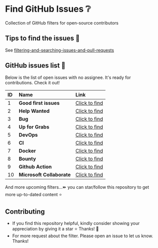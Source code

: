 # Find GitHub Issues ❔

Collection of GitHub filters for open-source contributors

## Tips to find the issues 🔖

See [filtering-and-searching-issues-and-pull-requests](https://docs.github.com/en/issues/tracking-your-work-with-issues/filtering-and-searching-issues-and-pull-requests)

## GitHub issues list 🔗

Below is the list of open issues with no assignee. It's ready for contributions. Check it out!

| ID  | Name                      | Link                                                                                                                                       |
| :-- | :------------------------ | :----------------------------------------------------------------------------------------------------------------------------------------- |
| 1   | **Good first issues**     | [Click to find](https://github.com/issues?q=is%3Aopen+label%3A%22good+first+issue%22+comments%3A0+no%3Aassignee)                           |
| 2   | **Help Wanted**           | [Click to find](https://github.com/issues?q=is%3Aopen+no%3Aassignee+label%3A%22help+wanted%22+)                                            |
| 3   | **Bug**                   | [Click to find](https://github.com/issues?q=is%3Aopen+no%3Aassignee+label%3Abug+)                                                          |
| 4   | **Up for Grabs**          | [Click to find](https://github.com/issues?q=is%3Aopen+is%3Aissue+no%3Aassignee+label%3Aup-for-grabs)                                       |
| 5   | **DevOps**                | [Click to find](https://github.com/issues?q=is%3Aopen+is%3Aissue+no%3Aassignee+label%3ACI%2FCD%2CCI%2CDevOps%2Carea%2FCI%2CInfrastructure) |
| 6   | **CI**                    | [Click to find](https://github.com/issues?q=is%3Aopen+is%3Aissue+no%3Aassignee+label%3ACI)                                                 |
| 7   | **Docker**                | [Click to find](https://github.com/issues?q=is%3Aopen+is%3Aissue+label%3Adocker+no%3Aassignee)                                             |
| 8   | **Bounty**                | [Click to find](https://github.com/issues?q=is%3Aopen+is%3Aissue+no%3Aassignee+label%3Abounty%2C+Bounty%2C%F0%9F%92%8E+Bounty)             |
| 9   | **Github Action**         | [Click to find](https://github.com/issues?q=is%3Aopen+no%3Aassignee+label%3Agithub_actions)                                                |
| 10  | **Microsoft Collaborate** | [Click to find](https://opensource.microsoft.com/collaborate/)                                                                             |

And more upcoming filters...⏩ you can star/follow this repository to get more up-to-dated content ⭐

## Contributing

- If you find this repository helpful, kindly consider showing your appreciation by giving it a star ⭐ Thanks! 💖
- For more request about the filter. Please open an issue to let us know. Thanks!
